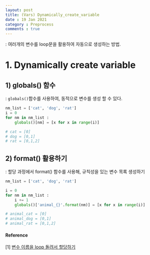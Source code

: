 ```yaml
---
layout: post
title: (Vars) Dynamically_create_variable
date : 19 Jan 2021
category : Preprocess
comments : true
---
```

 : 여러개의 변수를 loop문을 활용하여 자동으로 생성하는 방법.

# 1. Dynamically create variable

## 1) globals() 함수
: `globals()`함수를 사용하여, 동적으로 변수를 생성 할 수 있다.

```python
nm_list = ['cat', 'dog', 'rat']
i = 0
for nm in nm_list :
    globals()[nm] = [x for x in range(i)]

# cat = [0]
# dog = [0,1]
# rat = [0,1,2]
```

## 2) format() 활용하기
 : 할당 과정에서 format() 함수를 사용해, 규칙성을 있는 변수 목록 생성하기
```python
nm_list = ['cat', 'dog', 'rat']

i = 0
for nm in nm_list :
    i += 1
    globals()['animal_{}'.format(nm)] = [x for x in range(i)]

# animal_cat = [0]
# animal_dog = [0,1]
# animal_rat = [0,1,2]
```



#### Reference
[1] [변수 이름을 loop 돌려서 할당하기](http://blog.naver.com/PostView.nhn?blogId=nomadgee&logNo=220857820094&parentCategoryNo=&categoryNo=57&viewDate=&isShowPopularPosts=false&from=postView)
